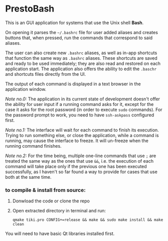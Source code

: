 # PrestoBash

This is an GUI application for systems that use the Unix shell **Bash**.

On opening it parses the `~/.bashrc` file for user added aliases and creates buttons that, when pressed, run the commands that correspond to said aliases.

The user can also create new `.bashrc` aliases, as well as in-app shortcuts that function the same way as `.bashrc` aliases. These shortcuts are saved and ready to be used immediately; they are also read and restored on each application start. The application also offers the ability to edit the `.baschr` and shortcuts files directly from the UI.

The output of each command is displayed in a text browser in the application window.

*Note no.0:* The application in its current state of development doesn't offer the ability for user input if a running command asks for it, except for the case it asks for the root password (in order to execute `sudo` commands). For the password prompt to work, you need to have `ssh-askpass` configured first.

*Note no.1:* The interface will wait for each command to finish its execution. Trying to run something else, or close the application, while a command is running, may cause the interface to freeze. It will un-freeze when the running command finishes.

*Note no.2:* For the time being, multiple one-line commands that use `;` are treated the same way as the ones that use `&&`, i.e. the execution of each command will take place only if the previous one has been executed successfully, as I haven't so far found a way to provide for cases that use both at the same time.


### to compile & install from source:

1. Donwload the code or clone the repo
2. Open extracted directory in terminal and run:

    `qmake tiki.pro CONFIG+=release && make && sudo make install && make clean`

You will need to have basic Qt libraries installed first.

